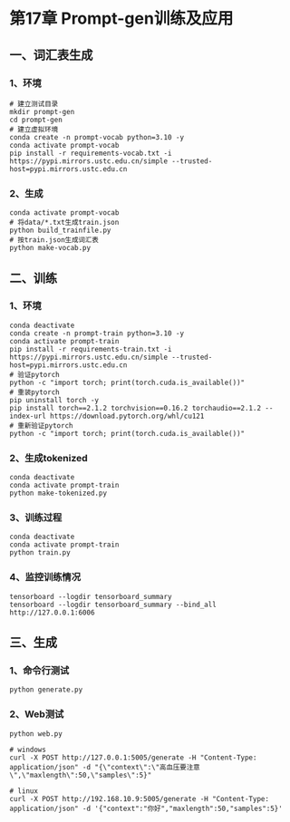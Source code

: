 # 第17章 Prompt-gen训练及应用

## 一、词汇表生成

### 1、环境

```shell
# 建立测试目录
mkdir prompt-gen
cd prompt-gen
# 建立虚拟环境
conda create -n prompt-vocab python=3.10 -y
conda activate prompt-vocab
pip install -r requirements-vocab.txt -i https://pypi.mirrors.ustc.edu.cn/simple --trusted-host=pypi.mirrors.ustc.edu.cn
```

### 2、生成

```shell
conda activate prompt-vocab
# 将data/*.txt生成train.json
python build_trainfile.py
# 按train.json生成词汇表
python make-vocab.py
```

## 二、训练

### 1、环境

```shell
conda deactivate
conda create -n prompt-train python=3.10 -y
conda activate prompt-train
pip install -r requirements-train.txt -i https://pypi.mirrors.ustc.edu.cn/simple --trusted-host=pypi.mirrors.ustc.edu.cn
# 验证pytorch
python -c "import torch; print(torch.cuda.is_available())"
# 重装pytorch
pip uninstall torch -y
pip install torch==2.1.2 torchvision==0.16.2 torchaudio==2.1.2 --index-url https://download.pytorch.org/whl/cu121
# 重新验证pytorch
python -c "import torch; print(torch.cuda.is_available())"
```

### 2、生成tokenized

```shell
conda deactivate
conda activate prompt-train
python make-tokenized.py
```

### 3、训练过程

```shell
conda deactivate
conda activate prompt-train
python train.py
```

### 4、监控训练情况

```shell
tensorboard --logdir tensorboard_summary
tensorboard --logdir tensorboard_summary --bind_all
http://127.0.0.1:6006
```

## 三、生成

### 1、命令行测试

```shell
python generate.py
```

### 2、Web测试

```shell
python web.py
```

```shell
# windows
curl -X POST http://127.0.0.1:5005/generate -H "Content-Type: application/json" -d "{\"context\":\"高血压要注意\",\"maxlength\":50,\"samples\":5}"

# linux
curl -X POST http://192.168.10.9:5005/generate -H "Content-Type: application/json" -d '{"context":"你好","maxlength":50,"samples":5}'
```

